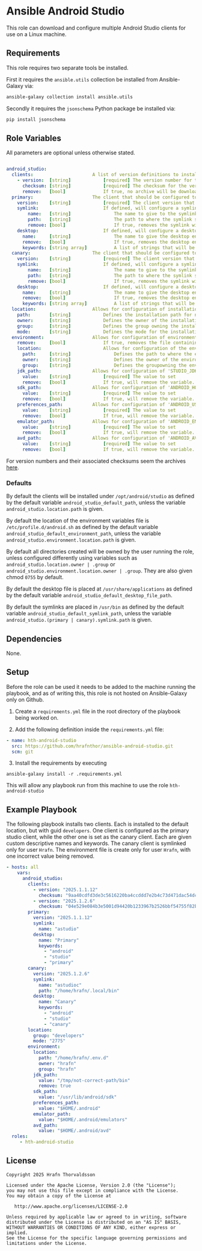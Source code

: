 # Ansible Android Studio 

This role can download and configure multiple Android Studio clients for use on a Linux machine.

## Requirements

This role requires two separate tools be installed.

First it requires the `ansible.utils` collection be installed from Ansible-Galaxy via:

```bash
ansible-galaxy collection install ansible.utils
```

Secondly it requires the `jsonschema` Python package be installed via:

```bash
pip install jsonschema
```

## Role Variables

All parameters are optional unless otherwise stated.

```yaml

android_studio:
  clients:                      A list of version definitions to install or remove.
    - version:  [string]            [required] The version number for the Android Studio client to install. 
      checksum: [string]            [required] The checksum for the version number archive being installed. See information below.
      remove:   [bool]              If true, no archive will be downloaded and any client matching the 'version' value will be removed.
  primary:                      The client that should be configured to be primary.
    version:    [string]            [required] The client version that should be marked as primary.
    symlink:                        If defined, will configure a symlink to the primary studio instance globally.
        name:   [string]                The name to give to the symlink, otherwise 'astudio' is used.
        path:   [string]                The path to where the symlink should be created, else `android_studio_default_symlink_path`
        remove: [bool]                  If true, removes the symlink with the given name.
    desktop:                        If defined, will configure a desktop entry for the primary studio instance globally.
      name:     [string]                The name to give the desktop entry, otherwise 'Android Studio' is used.
      remove:   [bool]                  If true, removes the desktop entry for the primary studio client.
      keywords: [string array]          A list of strings that will be set as keywords in the desktop entry.
  canary:                       The client that should be configured to be the canary client.
    version:    [string]            [required] The client version that should be marked as primary.
    symlink:                        If defined, will configure a symlink to the primary studio instance globally.
        name:   [string]                The name to give to the symlink, otherwise 'astudioc' is used.
        path:   [string]                The path to where the symlink should be created, else `android_studio_default_symlink_path`
        remove: [bool]                  If true, removes the symlink with the given name.
    desktop:                        If defined, will configure a desktop entry for the primary studio instance globally.
      name:     [string]                The name to give the desktop entry, otherwise 'Android Studio Canary' is used.
      remove:   [bool]                  If true, removes the desktop entry for the primary studio client.
      keywords: [string array]          A list of strings that will be set as keywords in the desktop entry.
  location:                     Allows for configuration of installation location.
    path:       [string]            Defines the installation path for new studio clients.
    owner:      [string]            Defines the owner of the installation path, otherwise 'root'.
    group:      [string]            Defines the group owning the installation path, otherwise the same as 'owner'.
    mode:       [string]            Defines the mode for the installation path, otherwise '0755'
  environment:                  Allows for configuration of environment variables.
    remove:     [bool]              If true, removes the file containing the environment variables.
    location:                       Allows for configuration of the environment file location. 
      path:     [string]                Defines the path to where the environment file is located.
      owner:    [string]                Defines the owner of the environment file.
      group:    [string]                Defines the groupowning the environment file, otherwise the same as 'owner'.
    jdk_path:                   Allows for configuration of 'STUDIO_JDK' variable
      value:    [string]            [required] The value to set 
      remove:   [bool]              If true, will remove the variable.
    sdk_path:                   Allows for configuration of 'ANDROID_HOME' variable.
      value:    [string]            [required] The value to set 
      remove:   [bool]              If true, will remove the variable.
    preferences_path:           Allows for configuration of 'ANDROID_USER_HOME' variable.
      value:    [string]            [required] The value to set 
      remove:   [bool]              If true, will remove the variable.
    emulator_path:              Allows for configuration of 'ANDROID_EMULATOR_HOME' variable.
      value:    [string]            [required] The value to set 
      remove:   [bool]              If true, will remove the variable.
    avd_path:                   Allows for configuration of 'ANDROID_AVD_HOME' variable.
      value:    [string]            [required] The value to set 
      remove:   [bool]              If true, will remove the variable.

```

For version numbers and their associated checksums seem the archives [here](https://developer.android.com/studio/archive).

### Defaults

By default the clients will be installed under `/opt/android/studio` as defined by the default variable `android_studio_default_path`, unless the variable `android_studio.location.path` is given.

By default the location of the environment variables file is `/etc/profile.d/android.sh` as defined by the default variable `android_studio_default_environment_path`, unless the variable `android_studio.environment.location.path` is given. 

By default all directories created will be owned by the user running the role, unless configured differently using variables such as `android_studio.location.owner | .group` or `android_studio.environment.location.owner | .group`. They are also given chmod `0755` by default.

By default the desktop file is placed at `/usr/share/applications` as defined by the default variable `android_studio_default_desktop_file_path`.

By default the symlinks are placed in `/usr/bin` as defined by the default variable `android_studio_default_symlink_path`, unless the variable `android_studio.(primary | canary).symlink.path` is given.


## Dependencies

None.

## Setup

Before the role can be used it needs to be added to the machine running the playbook, and as of writing this, this role is not hosted on Ansible-Galaxy only on Github.

1. Create a `requirements.yml` file in the root directory of the playbook being worked on.

2. Add the following definition inside the `requirements.yml` file:

```yml
- name: hth-android-studio
  src: https://github.com/hrafnthor/ansible-android-studio.git
  scm: git
```

3. Install the requirements by executing 

```shell
ansible-galaxy install -r .requirements.yml
``` 

This will allow any playbook run from this machine to use the role `hth-android-studio`


## Example Playbook

The following playbook installs two clients. Each is installed to the default location, but with guid `developers`. One client is configured as the primary studio client, while the other one is set as the canary client. Each are given custom descriptive names and keywords. The canary client is symlinked only for user `Hrafn`. The environment file is create only for user `Hrafn`, with one incorrect value being removed.


```yaml
- hosts: all
    vars:
      android_studio:
        clients:
          - version: "2025.1.1.12"
            checksum: "9aa40cdfd3de3c5616220ba4ccddd7e2b4c73d471dac54dcfce0bdc38b7ec093"
          - version: "2025.1.2.6"
            checksum: "04e529e084b3e5001d94420b1233967b2526bbf54755f82b4be02c08ca359fbd"
        primary:
          version: "2025.1.1.12"
          symlink:
            name: "astudio"
          desktop:
            name: "Primary"
            keywords:
              - "android"
              - "studio"
              - "primary"
        canary:
          version: "2025.1.2.6"
          symlink:
            name: "astudioc"
            path: "/home/hrafn/.local/bin"
          desktop:
            name: "Canary"
            keywords:
              - "android"
              - "studio"
              - "canary"
        location:
          group: "developers"
          mode: "2775"
        environment:
          location:
            path: "/home/hrafn/.env.d"
            owner: "hrafn"
            group: "hrafn"
          jdk_path:
            value: "/tmp/not-correct-path/bin"
            remove: true
          sdk_path:
            value: "/usr/lib/android/sdk"
          preferences_path:
            value: "$HOME/.android"
          emulator_path:
            value: "$HOME/.android/emulators"
          avd_path:
            value: "$HOME/.android/avd"
  roles:
     - hth-android-studio
```

## License

```
Copyright 2025 Hrafn Thorvaldsson

Licensed under the Apache License, Version 2.0 (the "License");
you may not use this file except in compliance with the License.
You may obtain a copy of the License at

   http://www.apache.org/licenses/LICENSE-2.0

Unless required by applicable law or agreed to in writing, software
distributed under the License is distributed on an "AS IS" BASIS,
WITHOUT WARRANTIES OR CONDITIONS OF ANY KIND, either express or implied.
See the License for the specific language governing permissions and
limitations under the License.
```
